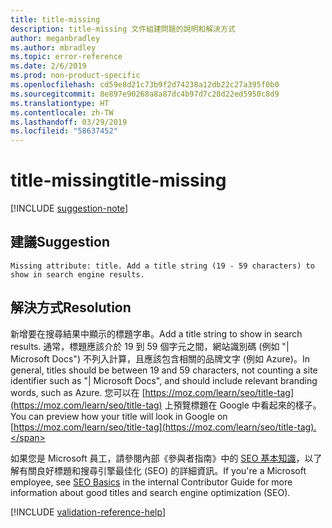 ```yaml
---
title: title-missing
description: title-missing 文件組建問題的說明和解決方式
author: meganbradley
ms.author: mbradley
ms.topic: error-reference
ms.date: 2/6/2019
ms.prod: non-product-specific
ms.openlocfilehash: cd59e8d21c73b9f2d74238a12db22c27a395f0b0
ms.sourcegitcommit: 8e897e90268a8a87dc4b97d7c28d22ed5950c8d9
ms.translationtype: HT
ms.contentlocale: zh-TW
ms.lasthandoff: 03/29/2019
ms.locfileid: "58637452"
---
```

# <a name="title-missing"></a><span data-ttu-id="27821-103">title-missing</span><span class="sxs-lookup"><span data-stu-id="27821-103">title-missing</span></span>

[!INCLUDE [suggestion-note](includes/suggestion-note.md)]

## <a name="suggestion"></a><span data-ttu-id="27821-104">建議</span><span class="sxs-lookup"><span data-stu-id="27821-104">Suggestion</span></span>

`Missing attribute: title. Add a title string (19 - 59 characters) to show in search engine results.`

## <a name="resolution"></a><span data-ttu-id="27821-105">解決方式</span><span class="sxs-lookup"><span data-stu-id="27821-105">Resolution</span></span>

<span data-ttu-id="27821-106">新增要在搜尋結果中顯示的標題字串。</span><span class="sxs-lookup"><span data-stu-id="27821-106">Add a title string to show in search results.</span></span> <span data-ttu-id="27821-107">通常，標題應該介於 19 到 59 個字元之間，網站識別碼 (例如 "| Microsoft Docs") 不列入計算，且應該包含相關的品牌文字 (例如 Azure)。</span><span class="sxs-lookup"><span data-stu-id="27821-107">In general, titles should be between 19 and 59 characters, not counting a site identifier such as "| Microsoft Docs", and should include relevant branding words, such as Azure.</span></span> <span data-ttu-id="27821-108">您可以在 [https://moz.com/learn/seo/title-tag](https://moz.com/learn/seo/title-tag) 上預覽標題在 Google 中看起來的樣子。</span><span class="sxs-lookup"><span data-stu-id="27821-108">You can preview how your title will look in Google on [https://moz.com/learn/seo/title-tag](https://moz.com/learn/seo/title-tag).</span></span>

<span data-ttu-id="27821-109">如果您是 Microsoft 員工，請參閱內部《參與者指南》中的 [SEO 基本知識](https://review.docs.microsoft.com/en-us/help/contribute/contribute-how-to-write-seo-basics?branch=master)，以了解有關良好標題和搜尋引擎最佳化 (SEO) 的詳細資訊。</span><span class="sxs-lookup"><span data-stu-id="27821-109">If you're a Microsoft employee, see [SEO Basics](https://review.docs.microsoft.com/en-us/help/contribute/contribute-how-to-write-seo-basics?branch=master) in the internal Contributor Guide for more information about good titles and search engine optimization (SEO).</span></span>

[!INCLUDE [validation-reference-help](includes/validation-reference-help.md)]
